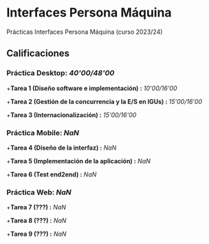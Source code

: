 # Interfaces Persona Máquina

Prácticas Interfaces Persona Máquina (curso 2023/24)

## Calificaciones

### Práctica Desktop: *40'00/48'00* ###

+**Tarea 1 (Diseño software e implementación) :** *10'00/16'00*

+**Tarea 2 (Gestión de la concurrencia y la E/S en IGUs) :** *15'00/16'00*

+**Tarea 3 (Internacionalización) :** *15'00/16'00*

### Práctica Mobile: *NaN* ###

+**Tarea 4 (Diseño de la interfaz) :** *NaN*

+**Tarea 5 (Implementación de la aplicación) :** *NaN*

+**Tarea 6 (Test end2end) :** *NaN*

### Práctica Web: *NaN* ###

+**Tarea 7 (???) :** *NaN*

+**Tarea 8 (???) :** *NaN*

+**Tarea 9 (???) :** *NaN*
